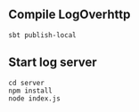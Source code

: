 ## Compile LogOverhttp

	sbt publish-local

## Start log server

	cd server
	npm install
	node index.js

